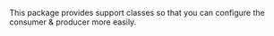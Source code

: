 This package provides support classes so that you can configure the consumer & producer more easily.